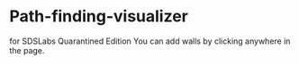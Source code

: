 # Path-finding-visualizer
for SDSLabs Quarantined Edition
You can add walls by clicking anywhere in the page.
